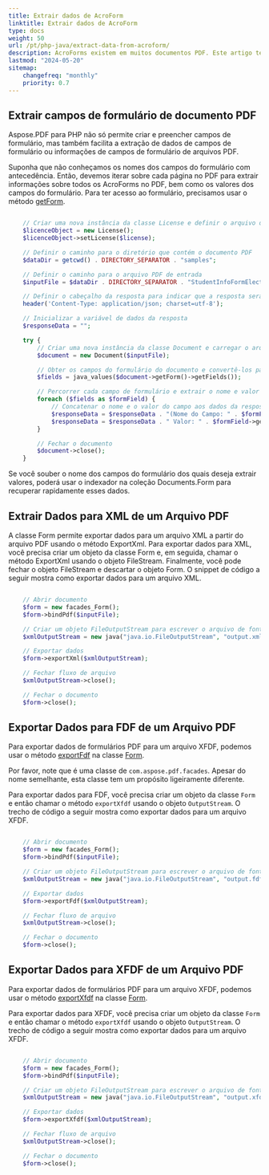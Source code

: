 ```yaml
---
title: Extrair dados de AcroForm 
linktitle: Extrair dados de AcroForm
type: docs
weight: 50
url: /pt/php-java/extract-data-from-acroform/
description: AcroForms existem em muitos documentos PDF. Este artigo tem como objetivo ajudá-lo a entender como extrair dados de AcroForms usando PHP e o Aspose.PDF.
lastmod: "2024-05-20"
sitemap:
    changefreq: "monthly"
    priority: 0.7
---
```


## Extrair campos de formulário de documento PDF

Aspose.PDF para PHP não só permite criar e preencher campos de formulário, mas também facilita a extração de dados de campos de formulário ou informações de campos de formulário de arquivos PDF.

Suponha que não conheçamos os nomes dos campos do formulário com antecedência. Então, devemos iterar sobre cada página no PDF para extrair informações sobre todos os AcroForms no PDF, bem como os valores dos campos do formulário. Para ter acesso ao formulário, precisamos usar o método [getForm](https://reference.aspose.com/pdf/java/com.aspose.pdf/Document#getForm--).

```php

    // Criar uma nova instância da classe License e definir o arquivo de licença
    $licenceObject = new License();
    $licenceObject->setLicense($license);

    // Definir o caminho para o diretório que contém o documento PDF
    $dataDir = getcwd() . DIRECTORY_SEPARATOR . "samples";

    // Definir o caminho para o arquivo PDF de entrada
    $inputFile = $dataDir . DIRECTORY_SEPARATOR . "StudentInfoFormElectronic.pdf";

    // Definir o cabeçalho da resposta para indicar que a resposta será no formato JSON
    header('Content-Type: application/json; charset=utf-8');

    // Inicializar a variável de dados da resposta
    $responseData = "";

    try {
        // Criar uma nova instância da classe Document e carregar o arquivo PDF de entrada
        $document = new Document($inputFile);

        // Obter os campos do formulário do documento e convertê-los para valores PHP
        $fields = java_values($document->getForm()->getFields());

        // Percorrer cada campo de formulário e extrair o nome e valor do campo
        foreach ($fields as $formField) {
            // Concatenar o nome e o valor do campo aos dados da resposta
            $responseData = $responseData . "(Nome do Campo: " . $formField->getPartialName() . " |";
            $responseData = $responseData . " Valor: " . $formField->getValue() . "),";
        }

        // Fechar o documento
        $document->close();
    }
```


Se você souber o nome dos campos do formulário dos quais deseja extrair valores, poderá usar o indexador na coleção Documents.Form para recuperar rapidamente esses dados.

## Extrair Dados para XML de um Arquivo PDF

A classe Form permite exportar dados para um arquivo XML a partir do arquivo PDF usando o método ExportXml. Para exportar dados para XML, você precisa criar um objeto da classe Form e, em seguida, chamar o método ExportXml usando o objeto FileStream. Finalmente, você pode fechar o objeto FileStream e descartar o objeto Form. O snippet de código a seguir mostra como exportar dados para um arquivo XML.

```php

    // Abrir documento
    $form = new facades_Form();
    $form->bindPdf($inputFile);

    // Criar um objeto FileOutputStream para escrever o arquivo de fonte.
    $xmlOutputStream = new java("java.io.FileOutputStream", "output.xml");

    // Exportar dados
    $form->exportXml($xmlOutputStream);

    // Fechar fluxo de arquivo
    $xmlOutputStream->close();

    // Fechar o documento
    $form->close();
```

## Exportar Dados para FDF de um Arquivo PDF

Para exportar dados de formulários PDF para um arquivo XFDF, podemos usar o método [exportFdf](https://reference.aspose.com/pdf/java/com.aspose.pdf.facades/Form#exportFdf-java.io.OutputStream-) na classe [Form](https://reference.aspose.com/pdf/java/com.aspose.pdf.facades/Form).

Por favor, note que é uma classe de `com.aspose.pdf.facades`. Apesar do nome semelhante, esta classe tem um propósito ligeiramente diferente.

Para exportar dados para FDF, você precisa criar um objeto da classe `Form` e então chamar o método `exportXfdf` usando o objeto `OutputStream`. O trecho de código a seguir mostra como exportar dados para um arquivo XFDF.

```php

    // Abrir documento
    $form = new facades_Form();
    $form->bindPdf($inputFile);

    // Criar um objeto FileOutputStream para escrever o arquivo de fonte.
    $xmlOutputStream = new java("java.io.FileOutputStream", "output.fdf");

    // Exportar dados
    $form->exportFdf($xmlOutputStream);

    // Fechar fluxo de arquivo
    $xmlOutputStream->close();

    // Fechar o documento
    $form->close();
```

## Exportar Dados para XFDF de um Arquivo PDF

Para exportar dados de formulários PDF para um arquivo XFDF, podemos usar o método [exportXfdf](https://reference.aspose.com/pdf/java/com.aspose.pdf.facades/Form#exportXfdf-java.io.OutputStream-) na classe [Form](https://reference.aspose.com/pdf/java/com.aspose.pdf.facades/Form).

Para exportar dados para XFDF, você precisa criar um objeto da classe `Form` e então chamar o método `exportXfdf` usando o objeto `OutputStream`. 
O trecho de código a seguir mostra como exportar dados para um arquivo XFDF.

```php

    // Abrir documento
    $form = new facades_Form();
    $form->bindPdf($inputFile);

    // Criar um objeto FileOutputStream para escrever o arquivo de fonte.
    $xmlOutputStream = new java("java.io.FileOutputStream", "output.xfdf");

    // Exportar dados
    $form->exportXfdf($xmlOutputStream);

    // Fechar fluxo de arquivo
    $xmlOutputStream->close();

    // Fechar o documento
    $form->close();
```